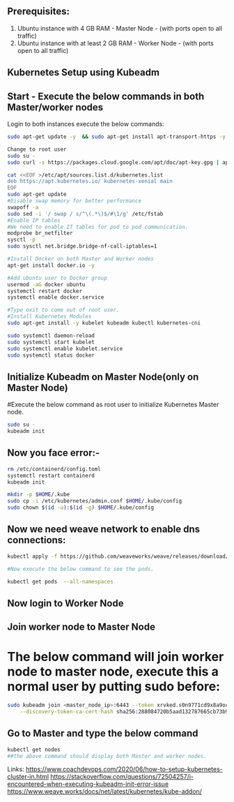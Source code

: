 ## Prerequisites:

1. Ubuntu instance with 4 GB RAM - Master Node - (with ports open to all traffic)
2. Ubuntu instance with at least 2 GB RAM - Worker Node - (with ports open to all traffic)

## Kubernetes Setup using Kubeadm

## Start - Execute the below commands in both Master/worker nodes

Login to both instances execute the below commands:

```bash
sudo apt-get update -y  && sudo apt-get install apt-transport-https -y
```
```bash
Change to root user
sudo su -
sudo curl -s https://packages.cloud.google.com/apt/doc/apt-key.gpg | apt-key add -
```
```bash
cat <<EOF >/etc/apt/sources.list.d/kubernetes.list
deb https://apt.kubernetes.io/ kubernetes-xenial main
EOF
sudo apt-get update
#Disable swap memory for better performance
swapoff -a
sudo sed -i '/ swap / s/^\(.*\)$/#\1/g' /etc/fstab
#Enable IP tables
#We need to enable IT tables for pod to pod communication.
modprobe br_netfilter
sysctl -p
sudo sysctl net.bridge.bridge-nf-call-iptables=1
```
```bash
#Install Docker on both Master and Worker nodes
apt-get install docker.io -y

#Add ubuntu user to Docker group
usermod -aG docker ubuntu
systemctl restart docker
systemctl enable docker.service

#Type exit to come out of root user.
#Install Kubernetes Modules
sudo apt-get install -y kubelet kubeadm kubectl kubernetes-cni

sudo systemctl daemon-reload
sudo systemctl start kubelet
sudo systemctl enable kubelet.service
sudo systemctl status docker
```
## Initialize Kubeadm on Master Node(only on Master Node)

#Execute the below command as root user to initialize Kubernetes Master node.
```bash
sudo su -
kubeadm init
```

## Now you face error:-
```bash
rm /etc/containerd/config.toml
systemctl restart containerd
kubeadm init

mkdir -p $HOME/.kube
sudo cp -i /etc/kubernetes/admin.conf $HOME/.kube/config
sudo chown $(id -u):$(id -g) $HOME/.kube/config
```

## Now we need weave network to enable dns connections:
```bash
kubectl apply -f https://github.com/weaveworks/weave/releases/download/v2.8.1/weave-daemonset-k8s.yaml

#Now execute the below command to see the pods.

kubectl get pods  --all-namespaces
```

## Now login to Worker Node

## Join worker node to Master Node
# The below command will join worker node to master node, execute this a normal user by putting sudo before:
```bash
sudo kubeadm join <master_node_ip>:6443 --token xrvked.s0n9771cd9x8a9oc \
    --discovery-token-ca-cert-hash sha256:288084720b5aad132787665cb73b9c530763cd1cba10e12574b4e97452137b4a
```

## Go to Master and type the below command
```bash
kubectl get nodes
##the above command should display both Master and worker nodes.
```

Links:
https://www.coachdevops.com/2020/06/how-to-setup-kubernetes-cluster-in.html
https://stackoverflow.com/questions/72504257/i-encountered-when-executing-kubeadm-init-error-issue
https://www.weave.works/docs/net/latest/kubernetes/kube-addon/
